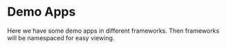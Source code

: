 # Demo Apps
Here we have some demo apps in different frameworks.  Then frameworks will be namespaced for easy viewing.
